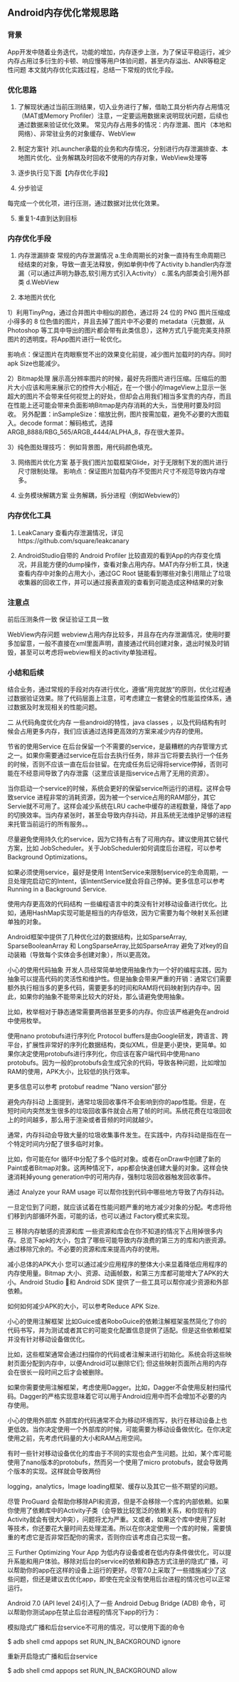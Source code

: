 ## Android内存优化常规思路

### 背景
App开发中随着业务迭代，功能的增加，内存逐步上涨，为了保证平稳运行，减少内存占用过多衍生的卡顿、响应慢等用户体验问题，甚至内存溢出、ANR等稳定性问题
本文就内存优化实践过程，总结一下常规的优化手段。
                           
### 优化思路
1. 了解现状通过当前压测结果，切入业务进行了解，借助工具分析内存占用情况（MAT或Memory Profiler）注意，一定要运用数据来说明现状问题，后续也通过数据来验证优化效果。
常见内存占用多的情况：内存泄漏、图片（本地和网络）、非常驻业务的对象缓存、WebView

2. 制定方案针
对Launcher承载的业务和内存情况，分别进行内存泄漏排查、本地图片优化、业务解耦及时回收不使用的内存对象，WebView处理等

3. 逐步执行见下面【内存优化手段】

4. 分步验证

每完成一个优化项，进行压测，通过数据对比优化效果。

5. 重复1-4直到达到目标

### 内存优化手段

1. 内存泄漏排查
常规的内存泄漏情况
a.生命周期长的对象一直持有生命周期已经结束的对象，导致一直无法释放，例如单例中传了Activity
b.handler内存泄漏（可以通过声明为静态,软引用方式引入Activity）
c.匿名内部类会引用外部类
d.WebView

2. 本地图片优化

1）利用TinyPng，通过合并图片中相似的颜色，通过将 24 位的 PNG 图片压缩成小得多的 8 位色值的图片，并且去掉了图片中不必要的 metadata（元数据，从 Photoshop 等工具中导出的图片都会带有此类信息），这种方式几乎能完美支持原图片的透明度。将App图片进行一轮优化。

影响点：保证图片在肉眼察觉不出的效果变化前提，减少图片加载时的内存。同时apk Size也能减少。

2）Bitmap处理
展示高分辨率图片的时候，最好先将图片进行压缩。压缩后的图片大小应该和用来展示它的控件大小相近，在一个很小的ImageView上显示一张超大的图片不会带来任何视觉上的好处，但却会占用我们相当多宝贵的内存，而且在性能上还可能会带来负面影响Bitmap是内存消耗的大头，当使用时要及时回收。
另外配置：inSampleSize：缩放比例，图片按需加载，避免不必要的大图载入。decode format：解码格式，选择ARGB_8888/RBG_565/ARGB_4444/ALPHA_8，存在很大差异。

3）纯色图处理技巧：
例如背景图，用代码颜色填充。

3. 网络图片优化方案
基于我们图片加载框架Glide，对于无限制下发的图片进行尺寸限制处理。
影响点：保证图片加载内存不受图片尺寸不规范导致内存增多。

4. 业务模块解耦方案
业务解耦，拆分进程（例如Webview的）

### 内存优化工具

1. LeakCanary
查看内存泄漏情况，详见https://github.com/square/leakcanary

2. AndroidStudio自带的 Android Profiler
比较直观的看到App的内存变化情况，并且能方便的dump操作，查看对象占用内存。MAT内存分析工具，快速查看内存中对象的占用大小，通过GC Root 链能看到哪些对象引用阻止了垃圾收集器的回收工作，并可以通过报表直观的查看到可能造成这种结果的对象

### 注意点
前后压测条件一致
保证验证工具一致

WebView内存问题
webview占用内存比较多，并且存在内存泄漏情况，使用时要多加留意，一般不直接在xml里面声明，直接通过代码创建对象，退出时候及时销毁，甚至可以考虑将webview相关的activity单独进程。

### 小结和后续

结合业务，通过常规的手段对内存进行优化，遵循”用完就放“的原则，优化过程通过数据验证效果。除了代码层面上注意，可考虑建立一套健全的性能监控体系，通过数据及时发现相关的性能问题。


二 从代码角度优化内存
一些android的特性，java classes ，以及代码结构有时候会占用更多内存，我们应该通过选择更高效的方案来减少内存的使用。

节省的使用Service
在后台保留一个不需要的service，是最糟糕的内存管理方式之一。如果你需要通过service在后台去执行任务，除非当它将要去执行一个任务的时候，否则不应该一直在后台驻留。在完成任务后记得将service停掉，否则可能在不经意间导致了内存泄露（这里应该是指service占用了无用的资源）。

当你启动一个service的时候，系统会更好的保留service所运行的进程。这样会导致service 进程非常的消耗资源，因为被一个service占用的RAM部分，其它Servie就不可用了。这样会减少系统在LRU cache中缓存的进程数量，降低了app的切换效率。当内存紧张时，甚至会导致内存抖动，并且系统无法维护足够的进程来托管当前运行的所有服务。。

尽量避免使用持久化的service，因为它持有占有了可用内存。建议使用其它替代方案，比如 JobScheduler。关于JobScheduler如何调度后台进程，可以参考Background Optimizations。

如果必须使用service，最好是使用 IntentService来限制service的生命周期，一旦处理完启动它的Intent，该IntentService就会将自己停掉。更多信息可以参考Running in a Background Service.

使用内存更高效的代码结构
一些编程语言中的类没有针对移动设备进行优化。比如，通用HashMap实现可能是相当的内存低效，因为它需要为每个映射关系创建单独的对象。

Android框架中提供了几种优化过的数据结构，比如SparseArray, SparseBooleanArray 和 LongSparseArray,比如SparseArray 避免了对key的自动装箱（导致每个实体会多创建对象），所以更高效。

小心的使用代码抽象
开发人员经常简单地使用抽象作为一个好的编程实践，因为抽象可以提高代码的灵活性和维护性。但是抽象会带来严重的开销：通常它们需要额外执行相当多的更多代码，需要更多的时间和RAM将代码映射到内存中。因此，如果你的抽象不能带来比较大的好处，那么请避免使用抽象。

比如，枚举相对于静态通常需要两倍甚至更多的内存。你应该严格避免在android中使用枚举。

使用nano protobufs进行序列化
Protocol buffers是由Google研发，跨语言、跨平台，扩展性非常好的序列化数据结构，类似XML，但是更小更快，更简单。如果你决定使用protobufs进行序列化，你应该在客户端代码中使用nano protobufs。因为一般的protobufs会生成冗余的代码，导致各种问题，比如增加RAM的使用，APK大小，比较低的执行效率。

更多信息可以参考 protobuf readme “Nano version”部分

避免内存抖动
上面提到，通常垃圾回收事件不会影响到你的app性能。但是，在短时间内突然发生很多的垃圾回收事件就会占用了帧的时间。系统花费在垃圾回收上的时间越多，那么用于渲染或者音频的时间就越少。

通常，内存抖动会导致大量的垃圾收集事件发生。在实践中，内存抖动是指在在一个特定时间内分配了很多临时对象。

比如，你可能在for 循环中分配了多个临时对象。或者在onDraw中创建了新的Paint或者Bitmap对象。这两种情况下，app都会快速创建大量的对象。这样会快速消耗掉young generation中的可用内存，强制垃圾回收器触发回收事件。

通过 Analyze your RAM usage 可以帮你找到代码中哪些地方导致了内存抖动。

一旦定位到了问题，就应该试着在性能问题严重的地方减少对象的分配。考虑将他们移到内部循环外面，可能的话，也可以通过 Factory模式来实现。

三 移除内存敏感的资源和库
一些资源和库会在你不知道的情况下占用掉很多内存。总览下apk的大小，包含了哪些可能导致内存浪费的第三方的库和内嵌资源。通过移除冗余的。不必要的资源和库来提高内存的使用。

减小总体的APK大小
您可以通过减少应用程序的整体大小来显着降低应用程序的内存使用量。Bitmap 大小、资源、动画帧数，和第三方库都可能增大了APK的大小。Android Studio 和 Android SDK 提供了一些工具可以帮你减少资源和外部依赖。

如何如何减少APK的大小，可以参考Reduce APK Size.

小心的使用注解框架
比如Guice或者RoboGuice的依赖注解框架虽然简化了你的代码书写，并为测试或者其它的可能变化配置信息提供了适配。但是这些依赖框架并没有针对移动设备做优化。

比如，这些框架通常会通过扫描你的代码或者注解来进行初始化。系统会将这些映射页面分配到内存中，以便Android可以删除它们; 但这些映射页面所占用的内存会在很长一段时间之后才会被删除。

如果你需要使用注解框架，考虑使用Dagger。比如，Dagger不会使用反射扫描代码。Dagger的严格实现意味着它可以用于Android应用中而不会增加不必要的内存使用。

小心的使用外部库
外部库的代码通常不会为移动环境而写，执行在移动设备上也更低效。当你决定使用一个外部库的时候，可能需要为移动设备做优化。在你决定使用之前，先考虑代码量的大小和RAM占用空间。

有时一些针对移动设备优化的库由于不同的实现也会产生问题。比如，某个库可能使用了nano版本的protobufs，然而另一个使用了micro protobufs，就会导致两个版本的实现。这样就会导致两份

logging，analytics，Image loading框架、缓存以及其它一些不期望的问题。

尽管 ProGuard 会帮助你移除API和资源，但是不会移除一个库的内部依赖。如果你使用了依赖库中的Activity子类（会导致比较宽泛的依赖关系，和你现有的Activity就会有很大冲突），问题将尤为严重。又或者，如果这个库中使用了反射等技术，你还要花大量时间去处理混淆。所以在你决定使用一个库的时候，需要慎重的考虑它是否非常匹配你的需求，否则你应该考虑自己实现一套。

三 Further Optimizing Your App
为低内存设备或者在低内存条件做优化，可以提升系能和用户体验。移除对后台的service的依赖和静态方式注册的隐式广播，可以帮助你的app在这样的设备上运行的更好。尽管7.0上采取了一些措施减少了这些问题，但还是建议去优化app，即使在完全没有使用后台进程的情况也可以正常运行。

Android 7.0 (API level 24)引入了一些 Android Debug Bridge (ADB) 命令，可以帮助你测试app在禁止后台进程的情况下app的行为：

模拟隐式广播和后台service不可用的情况，可以使用下面的命令

$ adb shell cmd appops set RUN_IN_BACKGROUND ignore

重新开启隐式广播和后台service

$ adb shell cmd appops set RUN_IN_BACKGROUND allow